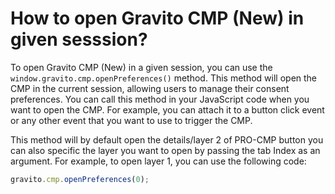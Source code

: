 # How to open Gravito CMP (New) in given sesssion?

To open Gravito CMP (New) in a given session, you can use the `window.gravito.cmp.openPreferences()` method. This method will open the CMP in the current session, allowing users to manage their consent preferences.
You can call this method in your JavaScript code when you want to open the CMP. For example, you can attach it to a button click event or any other event that you want to use to trigger the CMP.

This method will by default open the details/layer 2 of PRO-CMP button you can also specific the layer you want to open by passing the tab Index as an argument. For example, to open layer 1, you can use the following code:
```javascript
gravito.cmp.openPreferences(0);
```